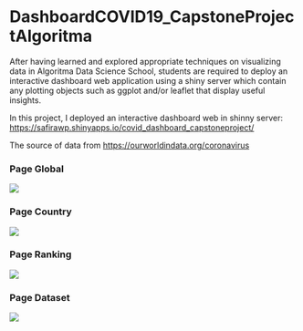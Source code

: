 # DashboardCOVID19_CapstoneProjectAlgoritma

After having learned and explored appropriate techniques on visualizing data in Algoritma Data Science School, students are required to deploy an interactive dashboard web application using a shiny server which contain any plotting objects such as ggplot and/or leaflet that display useful insights.

In this project, I deployed an interactive dashboard web in shinny server: https://safirawp.shinyapps.io/covid_dashboard_capstoneproject/

The source of data from https://ourworldindata.org/coronavirus

### Page Global
<img src="https://github.com/safirawp/DashboardCOVID19_CapstoneProjectAlgoritma/blob/9ffa9abd40e859775f98c715fdbaf71bf770e161/assets/page_global.PNG">

### Page Country
<img src="https://github.com/safirawp/DashboardCOVID19_CapstoneProjectAlgoritma/blob/9ffa9abd40e859775f98c715fdbaf71bf770e161/assets/page_country.PNG">

### Page Ranking
<img src="https://github.com/safirawp/DashboardCOVID19_CapstoneProjectAlgoritma/blob/9ffa9abd40e859775f98c715fdbaf71bf770e161/assets/page_ranking.PNG">

### Page Dataset
<img src="https://github.com/safirawp/DashboardCOVID19_CapstoneProjectAlgoritma/blob/9ffa9abd40e859775f98c715fdbaf71bf770e161/assets/page_dataset.PNG">
